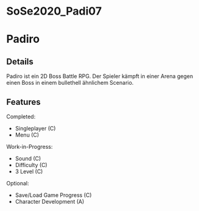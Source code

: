 # SoSe2020_Padi07
# Padiro

## Details
Padiro ist ein 2D Boss Battle RPG.
Der Spieler kämpft in einer Arena gegen einen Boss in einem bullethell ähnlichem Scenario.

## Features
Completed:
- Singleplayer (C)
- Menu (C)

Work-in-Progress:
- Sound (C)
- Difficulty (C)
- 3 Level (C)

Optional:
- Save/Load Game Progress (C)
- Character Development (A)